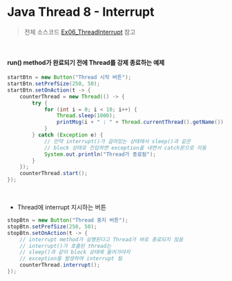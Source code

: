 # Java Thread 8 - Interrupt

> 전체 소스코드 [Ex06_ThreadInterrupt](https://github.com/5dddddo/java/blob/master/0822_Java_SE_programming%20-%20Thread/Ex06_ThreadInterrupt.java) 참고

<br>

#### run() method가 완료되기 전에 Thread를 강제 종료하는 예제

``` java
startBtn = new Button("Thread 시작 버튼");
startBtn.setPrefSize(250, 50);
startBtn.setOnAction(t -> {
    counterThread = new Thread(() -> {
        try {
            for (int i = 0; i < 10; i++) {
                Thread.sleep(1000);
                printMsg(i + " : " + Thread.currentThread().getName());
            }
        } catch (Exception e) {
            // 만약 interrupt()가 걸려있는 상태에서 sleep()과 같은
            // block 상태로 진입하면 exception을 내면서 catch문으로 이동
            System.out.println("Thread가 종료됨");
        }
    });
    counterThread.start();
});
```

<br>

- Thread에 interrupt 지시하는 버튼

``` java
stopBtn = new Button("Thread 중지 버튼");
stopBtn.setPrefSize(250, 50);
stopBtn.setOnAction(t -> {
    // interrupt method가 실행된다고 Thread가 바로 종료되지 않음
    // interrupt()가 호출된 thread는
    // sleep()과 같이 block 상태에 들어가야지
    // exception을 발생하며 interrupt 됨
    counterThread.interrupt();
});
```


